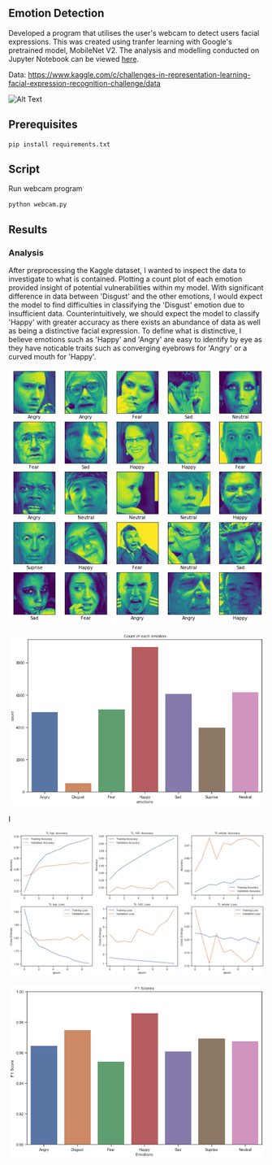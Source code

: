 ## Emotion Detection

Developed a program that utilises the user's webcam to detect users facial expressions. This was created using tranfer learning with Google's pretrained model, MobileNet V2. The analysis and modelling conducted on Jupyter Notebook can be viewed [here].

Data: https://www.kaggle.com/c/challenges-in-representation-learning-facial-expression-recognition-challenge/data

[here]: https://github.com/j-truong/Emotion-Detection/blob/master/emotion_detection.ipynb

![Alt Text](https://github.com/j-truong/Emotion-Detection/blob/master/images/webcam_gif.gif)

## Prerequisites

```
pip install requirements.txt
```

## Script
Run webcam program
```
python webcam.py
```

## Results
### Analysis
After preprocessing the Kaggle dataset, I wanted to inspect the data to investigate to what is contained. Plotting a count plot of each emotion provided insight of potential vulnerabilities within my model. With significant difference in data between 'Disgust' and the other emotions, I would expect the model to find difficulties in classifying the 'Disgust' emotion due to insufficient data. Counterintuitively, we should expect the model to classify 'Happy' with greater accuracy as there exists an abundance of data as well as being a distinctive facial expression. To define what is distinctive, I believe emotions such as 'Happy' and 'Angry' are easy to identify by eye as they have noticable traits such as converging eyebrows for 'Angry' or a curved mouth for 'Happy'. 

![image](https://github.com/j-truong/Emotion-Detection/blob/master/images/faces.png)

![image](https://github.com/j-truong/Emotion-Detection/blob/master/images/emotion_count.png)

I 

![image](https://github.com/j-truong/Emotion-Detection/blob/master/images/acc_loss.png)

![image](https://github.com/j-truong/Emotion-Detection/blob/master/images/f1score.png)

